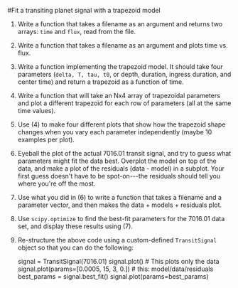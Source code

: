 #Fit a transiting planet signal with a trapezoid model


1.  Write a function that takes a filename as an argument and returns two
arrays: `time` and `flux`, read from the file.

2.  Write a function that takes a filename as an argument and plots time vs.
flux.  

3.  Write a function implementing the trapezoid model.  It should take four
parameters (`delta, T, tau, t0`, or depth, duration, ingress duration, and
    center time) and return a trapezoid as a function of time.  

4.  Write a function that will take an Nx4 array of trapezoidal parameters
and plot a different trapezoid for each row of parameters (all at the same
   time values).

5.  Use (4) to make four different plots that show how the trapezoid shape
changes when you vary each parameter independently (maybe 10 examples per
    plot).

6.  Eyeball the plot of the actual 7016.01 transit signal, and try to guess
what parameters might fit the data best.  Overplot the model on top of the
data, and make a plot of the residuals (data - model) in a subplot.  Your
first guess doesn't have to be spot-on---the residuals should tell you where
you're off the most.

7.  Use what you did in (6) to write a function that takes a filename and a
parameter vector, and then makes the data + models + residuals plot.

8.  Use `scipy.optimize` to find the best-fit parameters for the 7016.01
data set, and display these results using (7).

9.  Re-structure the above code using a custom-defined `TransitSignal`
object so that you can do the following:

    signal = TransitSignal(7016.01)
    signal.plot()  # This plots only the data
    signal.plot(params=[0.0005, 15, 3, 0.])  # this: model/data/residuals
    best_params = signal.best_fit()
    signal.plot(params=best_params)

